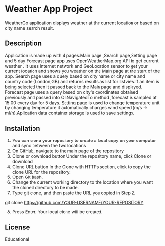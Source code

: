 # Weather App Project

WeatherGo application displays weather at the current location or based on city name search result.


## Description

Application is made up with 4 pages.Main page ,Search page,Setting page and 5 day Forecast page app uses OpenWeatherMap.org API to get current weather .
It uses internet network and GeoLocation sensor to get your current location and shows you weather on the Main page at the start of the app.
Search page uses a query based on city name or city name and country code (London,GB) and returns results as list for listview.If an item is being selected
then it passed back to the Main page and displayed.
Forecast page uses a query based on city's coordinates obtained previously and passed into OnNavigatedTo method ,forecast is sampled at 15:00 every day for 5 days.
Setting page is used to change temperature unit by changing temperature it automatically changes wind speed (m/s -> ml/h).Aplication data container storage is used to save settings.


## Installation

1. You can clone your repository to create a local copy on your computer and sync between the two locations 
2. On GitHub, navigate to the main page of the repository
3. Clone or download button Under the repository name, click Clone or download
4. Clone URL button In the Clone with HTTPs section, click to copy the clone URL for the repository. 
5. Open Git Bash. 
6. Change the current working directory to the location where you want the cloned directory to be made.
7. Type git clone, and then paste the URL you copied in Step 2.

git clone https://github.com/YOUR-USERNAME/YOUR-REPOSITORY 

8. Press Enter. Your local clone will be created.

## License

Educational 